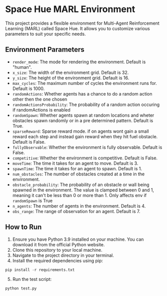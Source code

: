 # Space Hue MARL Environment

This project provides a flexible environment for Multi-Agent Reinforcement Learning (MARL) called Space Hue. It allows you to customize various parameters to suit your specific needs.

## Environment Parameters

- `render_mode`: The mode for rendering the environment. Default is "human".
- `x_size`: The width of the environment grid. Default is 32.
- `y_size`: The height of the environment grid. Default is 16.
- `max_cycles`: The maximum number of cycles the environment runs for. Default is 1000.
- `randomActions`: Whether agents has a chance to do a random action other then the one chosen
- `randomActionsProbability`: The probability of a random action occuring if randomActions is enabled
- `randomSpawn`: Whether agents spawn at random locations and wheter obstacles spawn randomly or in a pre determined pattern. Default is True.
- `sparseReward`: Sparse reward mode. if on agents wont gain a small reward each step and instead gain reward when they hit fuel obstacle. Default is False.
- `fullyObservable`: Whether the environment is fully observable. Default is False.
- `competitive`: Whether the environment is competitive. Default is False.
- `moveTime`: The time it takes for an agent to move. Default is 3.
- `spawnTime`: The time it takes for an agent to spawn. Default is 1.
- `num_obstacles`: The number of obstacles created at a time in the environment.
- `obstacle_probability`: The probability of an obstacle or wall being spawned in the environment. The value is clamped between 0 and 1, meaning it can't be less than 0 or more than 1. Only affects env if `randomSpawn` is True
- `n_agents`: The number of agents in the environment. Default is 4.
- `obs_range`: The range of observation for an agent. Default is 7.

## How to Run

1. Ensure you have Python 3.9 installed on your machine. You can download it from the official Python website.
2. Clone this repository to your local machine.
3. Navigate to the project directory in your terminal.
4. Install the required dependencies using pip:

```python
pip install -r requirements.txt
```

5. Run the test script:

```python
python test.py
```
